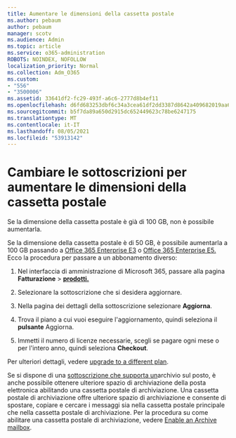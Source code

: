 ```yaml
---
title: Aumentare le dimensioni della cassetta postale
ms.author: pebaum
author: pebaum
manager: scotv
ms.audience: Admin
ms.topic: article
ms.service: o365-administration
ROBOTS: NOINDEX, NOFOLLOW
localization_priority: Normal
ms.collection: Adm_O365
ms.custom:
- "556"
- "3500006"
ms.assetid: 33641df2-fc29-493f-a6c6-2777d8b4ef11
ms.openlocfilehash: d6fd683253dbf6c34a3cea61df2dd3387d8642a409682019aa62ef3b619e84aa
ms.sourcegitcommit: b5f7da89a650d2915dc652449623c78be6247175
ms.translationtype: MT
ms.contentlocale: it-IT
ms.lasthandoff: 08/05/2021
ms.locfileid: "53913142"
---
```

# <a name="switch-subscriptions-to-increase-mailbox-size"></a>Cambiare le sottoscrizioni per aumentare le dimensioni della cassetta postale

Se la dimensione della cassetta postale è già di 100 GB, non è possibile aumentarla.
  
Se la dimensione della cassetta postale è di 50 GB, è possibile aumentarla a 100 GB passando a [Office 365 Enterprise E3](https://products.office.com/business/office-365-enterprise-e3-business-software) o [Office 365 Enterprise E5.](https://products.office.com/business/office-365-enterprise-e5-business-software) Ecco la procedura per passare a un abbonamento diverso:
  
1. Nel interfaccia di amministrazione di Microsoft 365, passare alla pagina **Fatturazione** \> **[prodotti.](https://go.microsoft.com/fwlink/p/?linkid=842054)**

2. Selezionare la sottoscrizione che si desidera aggiornare.

3. Nella pagina dei dettagli della sottoscrizione selezionare **Aggiorna**.

4. Trova il piano a cui vuoi eseguire l'aggiornamento, quindi seleziona il **pulsante** Aggiorna.

5. Immetti il numero di licenze necessarie, scegli se pagare ogni mese o per l'intero anno, quindi seleziona **Checkout**.

Per ulteriori dettagli, vedere [upgrade to a different plan](https://docs.microsoft.com/microsoft-365/commerce/subscriptions/upgrade-to-different-plan).

Se si dispone di una [sottoscrizione che supporta un](https://docs.microsoft.com/office365/servicedescriptions/exchange-online-archiving-service-description/exchange-online-archiving-service-description)archivio sul posto, è anche possibile ottenere ulteriore spazio di archiviazione della posta elettronica abilitando una cassetta postale di archiviazione. Una cassetta postale di archiviazione offre ulteriore spazio di archiviazione e consente di spostare, copiare e cercare i messaggi sia nella cassetta postale principale che nella cassetta postale di archiviazione. Per la procedura su come abilitare una cassetta postale di archiviazione, vedere [Enable an Archive mailbox](https://docs.microsoft.com/microsoft-365/compliance/enable-archive-mailboxes).